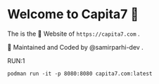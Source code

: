 # Welcome to Capita7 🎊

The is the 💼  Website of `https://capita7.com` . 

📝 Maintained and Coded by @samirparhi-dev .

RUN:1

```
podman run -it -p 8080:8080 capita7.com:latest
```

